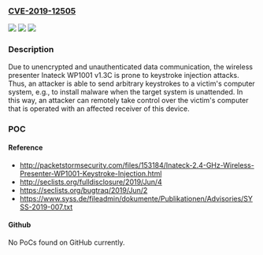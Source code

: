 ### [CVE-2019-12505](https://cve.mitre.org/cgi-bin/cvename.cgi?name=CVE-2019-12505)
![](https://img.shields.io/static/v1?label=Product&message=n%2Fa&color=blue)
![](https://img.shields.io/static/v1?label=Version&message=n%2Fa&color=blue)
![](https://img.shields.io/static/v1?label=Vulnerability&message=n%2Fa&color=brighgreen)

### Description

Due to unencrypted and unauthenticated data communication, the wireless presenter Inateck WP1001 v1.3C is prone to keystroke injection attacks. Thus, an attacker is able to send arbitrary keystrokes to a victim's computer system, e.g., to install malware when the target system is unattended. In this way, an attacker can remotely take control over the victim's computer that is operated with an affected receiver of this device.

### POC

#### Reference
- http://packetstormsecurity.com/files/153184/Inateck-2.4-GHz-Wireless-Presenter-WP1001-Keystroke-Injection.html
- http://seclists.org/fulldisclosure/2019/Jun/4
- https://seclists.org/bugtraq/2019/Jun/2
- https://www.syss.de/fileadmin/dokumente/Publikationen/Advisories/SYSS-2019-007.txt

#### Github
No PoCs found on GitHub currently.

